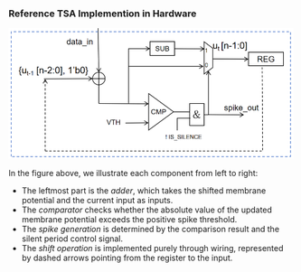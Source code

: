 ### Reference TSA Implemention in Hardware

<img src="./reference_design.png">

In the figure above, we illustrate each component from left to right:  
- The leftmost part is the _adder_, which takes the shifted membrane potential and the current input as inputs.  
- The _comparator_ checks whether the absolute value of the updated membrane potential exceeds the positive spike threshold.  
- The _spike generation_ is determined by the comparison result and the silent period control signal.  
- The _shift operation_ is implemented purely through wiring, represented by dashed arrows pointing from the register to the input.
